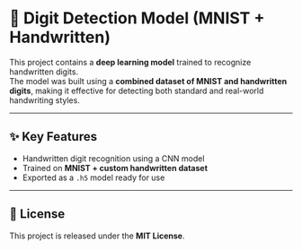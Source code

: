 # 🔢 Digit Detection Model (MNIST + Handwritten)

This project contains a **deep learning model** trained to recognize handwritten digits.  
The model was built using a **combined dataset of MNIST and handwritten digits**, making it effective for detecting both standard and real-world handwriting styles.

---

## ✨ Key Features
- Handwritten digit recognition using a CNN model  
- Trained on **MNIST + custom handwritten dataset**  
- Exported as a `.h5` model ready for use  

---

## 📜 License
This project is released under the **MIT License**.
